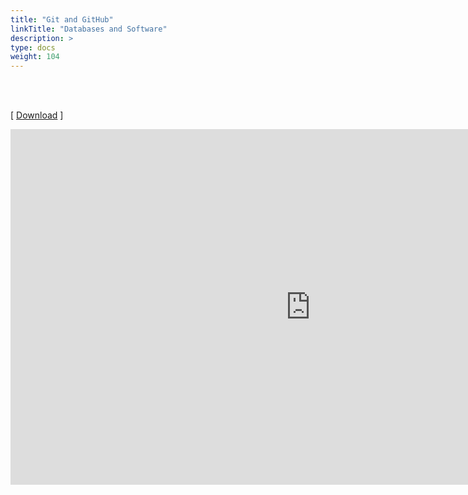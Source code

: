 ```yaml
---
title: "Git and GitHub"
linkTitle: "Databases and Software"
description: >
type: docs
weight: 104
---
```


<br></br>

[ [Download](https://bit.ly/40ZeF1g) ]


<iframe src="https://docs.google.com/presentation/d/e/2PACX-1vRm9LhLq31MvXcO4HOYvjff5jEm6FBZM3SpoQAPGnA0UzihIwmZ0GobzWN42KRkx-4mYySJ1UeQCemE/embed?start=false&loop=false&delayms=60000" frameborder="0" width="960" height="569" allowfullscreen="true" mozallowfullscreen="true" webkitallowfullscreen="true"></iframe>
